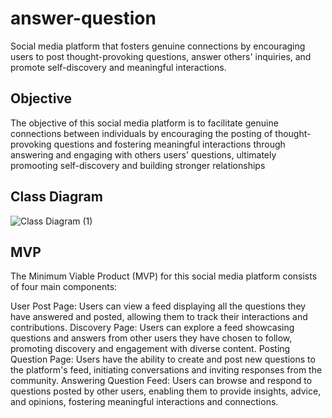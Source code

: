 # answer-question
Social media platform that fosters genuine connections by encouraging users to post thought-provoking questions, answer others' inquiries, and promote self-discovery and meaningful interactions.
## Objective
The objective of this social media platform is to facilitate genuine connections between individuals by encouraging the posting of thought-provoking questions and fostering meaningful interactions through answering and engaging with others users' questions, ultimately promooting self-discovery and building stronger relationships
## Class Diagram
![Class Diagram (1)](https://github.com/ykim879/answer-question/assets/59812671/5811b042-24ec-4077-b932-2451d76ce396)
## MVP
The Minimum Viable Product (MVP) for this social media platform consists of four main components:

User Post Page: Users can view a feed displaying all the questions they have answered and posted, allowing them to track their interactions and contributions.
Discovery Page: Users can explore a feed showcasing questions and answers from other users they have chosen to follow, promoting discovery and engagement with diverse content.
Posting Question Page: Users have the ability to create and post new questions to the platform's feed, initiating conversations and inviting responses from the community.
Answering Question Feed: Users can browse and respond to questions posted by other users, enabling them to provide insights, advice, and opinions, fostering meaningful interactions and connections.
